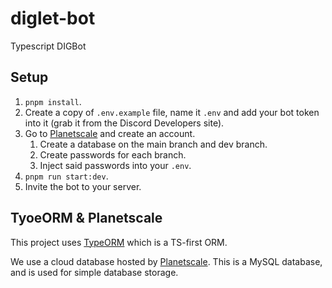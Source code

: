 # diglet-bot
Typescript DIGBot

## Setup
1. `pnpm install`.
2. Create a copy of `.env.example` file, name it `.env` and add your bot token into it (grab it from the Discord Developers site).
3. Go to [Planetscale](https://planetscale.com/) and create an account.
   1. Create a database on the main branch and dev branch.
   2. Create passwords for each branch.
   3. Inject said passwords into your `.env`.
4. `pnpm run start:dev`.
5. Invite the bot to your server.

## TyoeORM & Planetscale

This project uses [TypeORM](https://typeorm.io/) which is a TS-first ORM.

We use a cloud database hosted by [Planetscale](https://planetscale.com/). This is a MySQL database, and is used for simple database storage.
